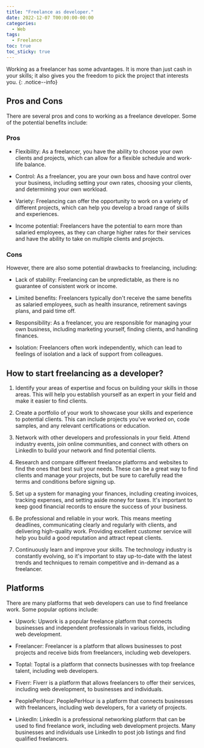 ```yaml
---
title: "Freelance as developer."
date: 2022-12-07 T00:00:00-00:00
categories:
  - Web
tags:
  - Freelance
toc: true
toc_sticky: true
---
```


Working as a freelancer has some advantages. It is more than just cash in your skills; it also gives you the freedom to pick the project that interests you.
{: .notice--info}

## Pros and Cons

There are several pros and cons to working as a freelance developer. Some of the potential benefits include:

### Pros
- Flexibility: As a freelancer, you have the ability to choose your own clients and projects, which can allow for a flexible schedule and work-life balance.

- Control: As a freelancer, you are your own boss and have control over your business, including setting your own rates, choosing your clients, and determining your own workload.

- Variety: Freelancing can offer the opportunity to work on a variety of different projects, which can help you develop a broad range of skills and experiences.

- Income potential: Freelancers have the potential to earn more than salaried employees, as they can charge higher rates for their services and have the ability to take on multiple clients and projects.

### Cons

However, there are also some potential drawbacks to freelancing, including:

- Lack of stability: Freelancing can be unpredictable, as there is no guarantee of consistent work or income.

- Limited benefits: Freelancers typically don't receive the same benefits as salaried employees, such as health insurance, retirement savings plans, and paid time off.

- Responsibility: As a freelancer, you are responsible for managing your own business, including marketing yourself, finding clients, and handling finances.

- Isolation: Freelancers often work independently, which can lead to feelings of isolation and a lack of support from colleagues.

## How to start freelancing as a developer?

1. Identify your areas of expertise and focus on building your skills in those areas. This will help you establish yourself as an expert in your field and make it easier to find clients.

2. Create a portfolio of your work to showcase your skills and experience to potential clients. This can include projects you've worked on, code samples, and any relevant certifications or education.

3. Network with other developers and professionals in your field. Attend industry events, join online communities, and connect with others on LinkedIn to build your network and find potential clients.

4. Research and compare different freelance platforms and websites to find the ones that best suit your needs. These can be a great way to find clients and manage your projects, but be sure to carefully read the terms and conditions before signing up.

5. Set up a system for managing your finances, including creating invoices, tracking expenses, and setting aside money for taxes. It's important to keep good financial records to ensure the success of your business.

6. Be professional and reliable in your work. This means meeting deadlines, communicating clearly and regularly with clients, and delivering high-quality work. Providing excellent customer service will help you build a good reputation and attract repeat clients.

7. Continuously learn and improve your skills. The technology industry is constantly evolving, so it's important to stay up-to-date with the latest trends and techniques to remain competitive and in-demand as a freelancer.

## Platforms

There are many platforms that web developers can use to find freelance work. Some popular options include:

- Upwork: Upwork is a popular freelance platform that connects businesses and independent professionals in various fields, including web development.

- Freelancer: Freelancer is a platform that allows businesses to post projects and receive bids from freelancers, including web developers.

- Toptal: Toptal is a platform that connects businesses with top freelance talent, including web developers.

- Fiverr: Fiverr is a platform that allows freelancers to offer their services, including web development, to businesses and individuals.

- PeoplePerHour: PeoplePerHour is a platform that connects businesses with freelancers, including web developers, for a variety of projects.

- LinkedIn: LinkedIn is a professional networking platform that can be used to find freelance work, including web development projects. Many businesses and individuals use LinkedIn to post job listings and find qualified freelancers.












